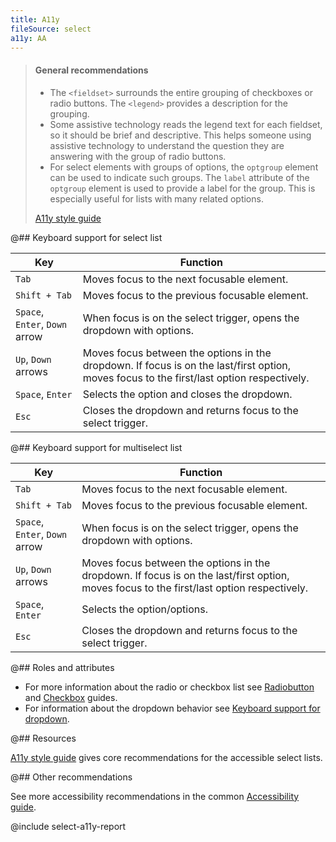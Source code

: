 ```yaml
---
title: A11y
fileSource: select
a11y: AA
---
```


> #### General recommendations
>
> - The `<fieldset>` surrounds the entire grouping of checkboxes or radio buttons. The `<legend>` provides a description for the grouping.
> - Some assistive technology reads the legend text for each fieldset, so it should be brief and descriptive. This helps someone using assistive technology to understand the question they are answering with the group of radio buttons.
> - For select elements with groups of options, the `optgroup` element can be used to indicate such groups. The `label` attribute of the `optgroup` element is used to provide a label for the group. This is especially useful for lists with many related options.
>
> [A11y style guide](https://a11y-style-guide.com/style-guide/section-forms.html#kssref-forms-select-lists)

@## Keyboard support for select list

| Key                            | Function                                                                                                                                  |
| ------------------------------ | ----------------------------------------------------------------------------------------------------------------------------------------- |
| `Tab`                          | Moves focus to the next focusable element.                                                                                                |
| `Shift + Tab`                  | Moves focus to the previous focusable element.                                                                                            |
| `Space`, `Enter`, `Down` arrow | When focus is on the select trigger, opens the dropdown with options.                                                                     |
| `Up`, `Down` arrows            | Moves focus between the options in the dropdown. If focus is on the last/first option, moves focus to the first/last option respectively. |
| `Space`, `Enter`               | Selects the option and closes the dropdown.                                                                                               |
| `Esc`                          | Closes the dropdown and returns focus to the select trigger.                                                                              |

@## Keyboard support for multiselect list

| Key                            | Function                                                                                                                                  |
| ------------------------------ | ----------------------------------------------------------------------------------------------------------------------------------------- |
| `Tab`                          | Moves focus to the next focusable element.                                                                                                |
| `Shift + Tab`                  | Moves focus to the previous focusable element.                                                                                            |
| `Space`, `Enter`, `Down` arrow | When focus is on the select trigger, opens the dropdown with options.                                                                     |
| `Up`, `Down` arrows            | Moves focus between the options in the dropdown. If focus is on the last/first option, moves focus to the first/last option respectively. |
| `Space`, `Enter`               | Selects the option/options.                                                                                                               |
| `Esc`                          | Closes the dropdown and returns focus to the select trigger.                                                                              |

@## Roles and attributes

- For more information about the radio or checkbox list see [Radiobutton](/components/radio/radio-a11y/) and [Checkbox](/components/checkbox/checkbox-a11y/) guides.
- For information about the dropdown behavior see [Keyboard support for dropdown](/core-principles/a11y/a11y-keyboard/#a9cbfb).

@## Resources

[A11y style guide](https://a11y-style-guide.com/style-guide/section-forms.html#kssref-forms-select-lists) gives core recommendations for the accessible select lists.

@## Other recommendations

See more accessibility recommendations in the common [Accessibility guide](/core-principles/a11y/).

@include select-a11y-report
